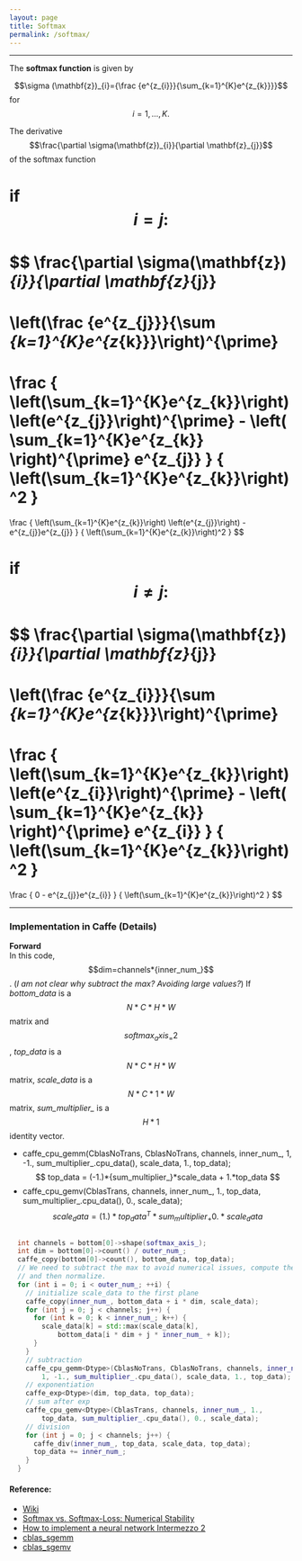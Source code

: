 ```yaml
---
layout: page
title: Softmax
permalink: /softmax/
---
```


------

The **softmax function** is given by

$$\sigma (\mathbf{z})_{i}={\frac {e^{z_{i}}}{\sum_{k=1}^{K}e^{z_{k}}}}$$
for $$i=1,\dots,K.$$  

The derivative $$\frac{\partial \sigma(\mathbf{z})_{i}}{\partial \mathbf{z}_{j}}$$ of the softmax function  

if $$i=j:$$  
$$
\frac{\partial \sigma(\mathbf{z})_{i}}{\partial \mathbf{z}_{j}}
=
\left(\frac {e^{z_{j}}}{\sum _{k=1}^{K}e^{z_{k}}}\right)^{\prime}
=
\frac { \left(\sum_{k=1}^{K}e^{z_{k}}\right) \left(e^{z_{j}}\right)^{\prime} - \left( \sum_{k=1}^{K}e^{z_{k}} \right)^{\prime} e^{z_{j}} } { \left(\sum_{k=1}^{K}e^{z_{k}}\right)^2 } 
=
\frac { \left(\sum_{k=1}^{K}e^{z_{k}}\right) \left(e^{z_{j}}\right) - e^{z_{j}}e^{z_{j}} } { \left(\sum_{k=1}^{K}e^{z_{k}}\right)^2 } 
$$  

if $$i \neq j:$$  
$$
\frac{\partial \sigma(\mathbf{z})_{i}}{\partial \mathbf{z}_{j}}
=
\left(\frac {e^{z_{i}}}{\sum _{k=1}^{K}e^{z_{k}}}\right)^{\prime}
=
\frac { \left(\sum_{k=1}^{K}e^{z_{k}}\right) \left(e^{z_{i}}\right)^{\prime} - \left( \sum_{k=1}^{K}e^{z_{k}} \right)^{\prime} e^{z_{i}} } { \left(\sum_{k=1}^{K}e^{z_{k}}\right)^2 } 
=
\frac { 0 - e^{z_{j}}e^{z_{i}} } { \left(\sum_{k=1}^{K}e^{z_{k}}\right)^2 } 
$$


------

### Implementation in Caffe (Details)

**Forward**  
In this code, $$dim=channels*{inner_num_}$$. (*I am not clear why subtract the max? Avoiding large values?*) If *bottom_data* is a $$N*C*H*W$$ matrix and $$softmax_axis_=2$$, *top_data* is a $$N*C*H*W$$ matrix, *scale_data* is a $$N*C*1*W$$ matrix, *sum_multiplier_* is a $$H*1$$ identity vector.  
* caffe_cpu_gemm<Dtype>(CblasNoTrans, CblasNoTrans, channels, inner_num_, 1, -1., sum_multiplier_.cpu_data(), scale_data, 1., top_data);  
$$
top_data = (-1.)*{sum_multiplier_}*scale_data  + 1.*top_data
$$
* caffe_cpu_gemv<Dtype>(CblasTrans, channels, inner_num_, 1., top_data, sum_multiplier_.cpu_data(), 0., scale_data);
$$
scale_data = (1.)*top_data^{T}*sum_multiplier_ + 0.*scale_data
$$

```c++

  int channels = bottom[0]->shape(softmax_axis_);
  int dim = bottom[0]->count() / outer_num_;
  caffe_copy(bottom[0]->count(), bottom_data, top_data);
  // We need to subtract the max to avoid numerical issues, compute the exp,
  // and then normalize.
  for (int i = 0; i < outer_num_; ++i) {
    // initialize scale_data to the first plane
    caffe_copy(inner_num_, bottom_data + i * dim, scale_data);
    for (int j = 0; j < channels; j++) {
      for (int k = 0; k < inner_num_; k++) {
        scale_data[k] = std::max(scale_data[k],
            bottom_data[i * dim + j * inner_num_ + k]);
      }
    }
    // subtraction
    caffe_cpu_gemm<Dtype>(CblasNoTrans, CblasNoTrans, channels, inner_num_,
        1, -1., sum_multiplier_.cpu_data(), scale_data, 1., top_data);
    // exponentiation
    caffe_exp<Dtype>(dim, top_data, top_data);
    // sum after exp
    caffe_cpu_gemv<Dtype>(CblasTrans, channels, inner_num_, 1.,
        top_data, sum_multiplier_.cpu_data(), 0., scale_data);
    // division
    for (int j = 0; j < channels; j++) {
      caffe_div(inner_num_, top_data, scale_data, top_data);
      top_data += inner_num_;
    }
  }

```


#### Reference:
* [Wiki](https://en.wikipedia.org/wiki/Softmax_function)
* [Softmax vs. Softmax-Loss: Numerical Stability](http://freemind.pluskid.org/machine-learning/softmax-vs-softmax-loss-numerical-stability/)
* [How to implement a neural network Intermezzo 2](http://peterroelants.github.io/posts/neural_network_implementation_intermezzo02/)
* [cblas_sgemm](https://developer.apple.com/library/mac/documentation/Accelerate/Reference/BLAS_Ref/#//apple_ref/c/func/cblas_sgemm)
* [cblas_sgemv](https://developer.apple.com/library/mac/documentation/Accelerate/Reference/BLAS_Ref/#//apple_ref/c/func/cblas_sgemv)